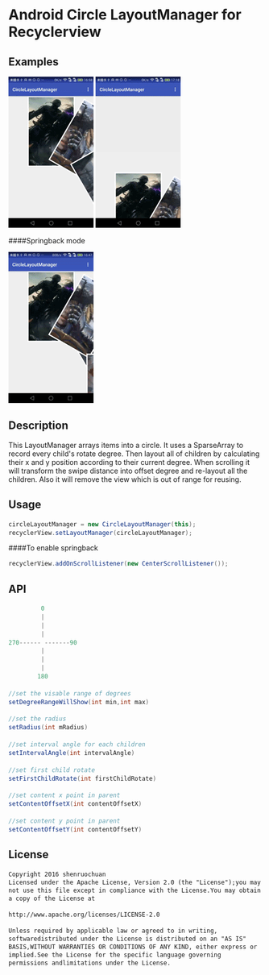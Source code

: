 Android Circle LayoutManager for Recyclerview
======================

## Examples
![Example](resources/circle1.gif "working example") ![Example](resources/circle2.gif "working example") 

####Springback mode

![Example](resources/circle3.gif "working example")

## Description

This LayoutManager arrays items into a circle.
It uses a SparseArray to record every child's rotate degree. 
Then layout all of children by calculating their x and y position according to their current degree.
When scrolling it will transform the swipe distance into offset degree and re-layout all the children. 
Also it will remove the view which is out of range for reusing. 

## Usage
```Java
circleLayoutManager = new CircleLayoutManager(this);
recyclerView.setLayoutManager(circleLayoutManager);
```

####To enable springback

```Java
recyclerView.addOnScrollListener(new CenterScrollListener());
```

## API

```JAVA
         0
         |
         |
         |
270------ -------90 
         |
         |
         |
        180

//set the visable range of degrees
setDegreeRangeWillShow(int min,int max)

//set the radius
setRadius(int mRadius)

//set interval angle for each children
setIntervalAngle(int intervalAngle)

//set first child rotate
setFirstChildRotate(int firstChildRotate)

//set content x point in parent
setContentOffsetX(int contentOffsetX)

//set content y point in parent
setContentOffsetY(int contentOffsetY)
```

## License ##
    Copyright 2016 shenruochuan
    Licensed under the Apache License, Version 2.0 (the "License");you may not use this file except in compliance with the License.You may obtain a copy of the License at
    
    http://www.apache.org/licenses/LICENSE-2.0

    Unless required by applicable law or agreed to in writing, softwaredistributed under the License is distributed on an "AS IS" BASIS,WITHOUT WARRANTIES OR CONDITIONS OF ANY KIND, either express or implied.See the License for the specific language governing permissions andlimitations under the License.